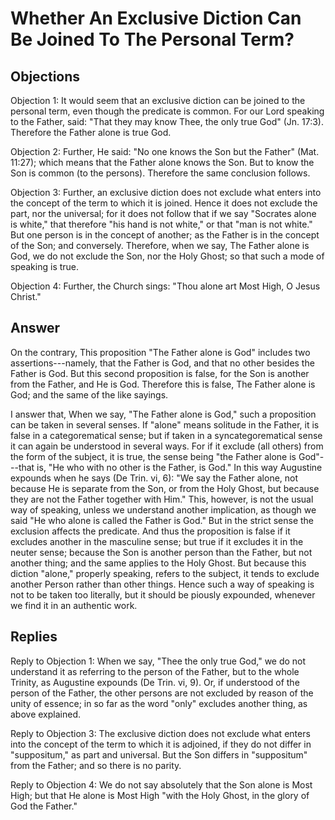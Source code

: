 # Whether An Exclusive Diction Can Be Joined To The Personal Term?

## Objections

Objection 1: It would seem that an exclusive diction can be joined to the personal term, even though the predicate is common. For our Lord speaking to the Father, said: "That they may know Thee, the only true God" (Jn. 17:3). Therefore the Father alone is true God.

Objection 2: Further, He said: "No one knows the Son but the Father" (Mat. 11:27); which means that the Father alone knows the Son. But to know the Son is common (to the persons). Therefore the same conclusion follows.

Objection 3: Further, an exclusive diction does not exclude what enters into the concept of the term to which it is joined. Hence it does not exclude the part, nor the universal; for it does not follow that if we say "Socrates alone is white," that therefore "his hand is not white," or that "man is not white." But one person is in the concept of another; as the Father is in the concept of the Son; and conversely. Therefore, when we say, The Father alone is God, we do not exclude the Son, nor the Holy Ghost; so that such a mode of speaking is true.

Objection 4: Further, the Church sings: "Thou alone art Most High, O Jesus Christ."

## Answer

On the contrary, This proposition "The Father alone is God" includes two assertions---namely, that the Father is God, and that no other besides the Father is God. But this second proposition is false, for the Son is another from the Father, and He is God. Therefore this is false, The Father alone is God; and the same of the like sayings.

I answer that, When we say, "The Father alone is God," such a proposition can be taken in several senses. If "alone" means solitude in the Father, it is false in a categorematical sense; but if taken in a syncategorematical sense it can again be understood in several ways. For if it exclude (all others) from the form of the subject, it is true, the sense being "the Father alone is God"---that is, "He who with no other is the Father, is God." In this way Augustine expounds when he says (De Trin. vi, 6): "We say the Father alone, not because He is separate from the Son, or from the Holy Ghost, but because they are not the Father together with Him." This, however, is not the usual way of speaking, unless we understand another implication, as though we said "He who alone is called the Father is God." But in the strict sense the exclusion affects the predicate. And thus the proposition is false if it excludes another in the masculine sense; but true if it excludes it in the neuter sense; because the Son is another person than the Father, but not another thing; and the same applies to the Holy Ghost. But because this diction "alone," properly speaking, refers to the subject, it tends to exclude another Person rather than other things. Hence such a way of speaking is not to be taken too literally, but it should be piously expounded, whenever we find it in an authentic work.

## Replies

Reply to Objection 1: When we say, "Thee the only true God," we do not understand it as referring to the person of the Father, but to the whole Trinity, as Augustine expounds (De Trin. vi, 9). Or, if understood of the person of the Father, the other persons are not excluded by reason of the unity of essence; in so far as the word "only" excludes another thing, as above explained.

Reply to Objection 3: The exclusive diction does not exclude what enters into the concept of the term to which it is adjoined, if they do not differ in "suppositum," as part and universal. But the Son differs in "suppositum" from the Father; and so there is no parity.

Reply to Objection 4: We do not say absolutely that the Son alone is Most High; but that He alone is Most High "with the Holy Ghost, in the glory of God the Father."